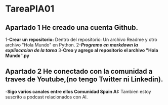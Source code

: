 # TareaPIA01
## Apartado 1 He creado una cuenta  Github.
1-**Crear un repositorio:**
Dentro del repositorio: Un archivo Readme y otro archivo "Hola Mundo" en Python.
2-***Programo en markdown la expliocacion de la tarea***
3-****Creo y agrego al repositorio el archivo "Hola Mundo".py****
## Apartado 2 He conectado con la comunidad a traves de Youtube,(no tengo Twitter ni Linkedin).
-**Sigo varios canales entre ellos Comunidad Spain AI:**
Tambien estoy suscrito a podcast relacionados con AI.
